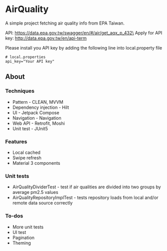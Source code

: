 # AirQuality
A simple project fetching air quality info from EPA Taiwan.

API: https://data.epa.gov.tw/swagger/en/#/air/get_aqx_p_432\
Apply for API key: http://data.epa.gov.tw/en/api-term

Please install you API key by adding the following line into local.property file
```
# local.properties
api_key="Your API key"
```

## About
### Techniques
- Pattern - CLEAN, MVVM
- Dependency injection - Hilt
- UI - Jetpack Compose
- Navigation - Navigation
- Web API - Retrofit, Moshi
- Unit test - JUnit5

### Features
- Local cached
- Swipe refresh
- Material 3 components

### Unit tests
- AirQualityDividerTest - test if air qualities are divided into two groups by average pm2.5 values
- AirQualityRepositoryImplTest - tests repository loads from local and/or remote data source correctly

### To-dos
- More unit tests
- UI test
- Pagination
- Theming
